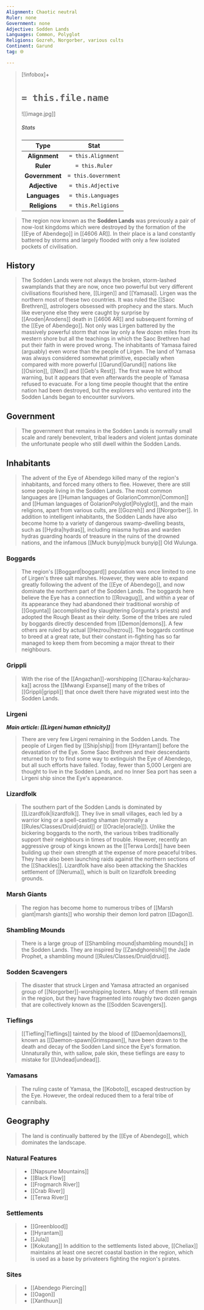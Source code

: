 ```yaml
---
Alignment: Chaotic neutral
Ruler: none
Government: none
Adjective: Sodden Lands
Languages: Common, Polyglot
Religions: Gozreh, Norgorber, various cults
Continent: Garund
tag: 🌐

---
```


> [!infobox]+
> #  `= this.file.name`
> ![[image.jpg]]
> ##### Stats
> Type | Stat |
> :---:|:---:|
> **Alignment** | `= this.Alignment` |
> **Ruler** | `= this.Ruler` |
> **Government** | `= this.Government` |
> **Adjective** | `= this.Adjective` |
> **Languages** | `= this.Languages` |
> **Religions** | `= this.Religions` |

> The region now known as the **Sodden Lands** was previously a pair of now-lost kingdoms which were destroyed by the formation of the [[Eye of Abendego]] in [[4606 AR]]. In their place is a land constantly battered by storms and largely flooded with only a few isolated pockets of civilisation.



## History

> The Sodden Lands were not always the broken, storm-lashed swamplands that they are now, once two powerful but very different civilisations flourished here, [[Lirgen]] and [[Yamasa]]. 
> Lirgen was the northern most of these two countries. It was ruled the [[Saoc Brethren]], astrologers obsessed with prophecy and the stars. Much like everyone else they were caught by surprise by [[Aroden|Arodens]] death in [[4606 AR]] and subsequent forming of the [[Eye of Abendego]]. Not only was Lirgen battered by the massively powerful storm that now lay only a few dozen miles from its western shore but all the teachings in which the Saoc Brethren had put their faith in were proved wrong.
> The inhabitants of Yamasa faired (arguably) even worse than the people of Lirgen. The land of Yamasa was always considered somewhat primitive, especially when compared with more powerful [[Garund|Garundi]] nations like [[Osirion]], [[Nex]] and [[Geb's Rest]]. The first wave hit without warning, but it appears that even afterwards the people of Yamasa refused to evacuate. For a long time people thought that the entire nation had been destroyed, but the explorers who ventured into the Sodden Lands began to encounter survivors.


## Government

> The government that remains in the Sodden Lands is normally small scale and rarely benevolent, tribal leaders and violent juntas dominate the unfortunate people who still dwell within the Sodden Lands. 


## Inhabitants

> The advent of the Eye of Abendego killed many of the region's inhabitants, and forced many others to flee. However, there are still some people living in the Sodden Lands. The most common languages are [[Human languages of GolarionCommon|Common]] and [[Human languages of GolarionPolyglot|Polyglot]], and the main religions, apart from various cults, are [[Gozreh]] and [[Norgorber]].
> In addition to intelligent inhabitants, the Sodden Lands have also become home to a variety of dangerous swamp-dwelling beasts, such as [[Hydra|hydras]], including miasma hydras and warden hydras guarding hoards of treasure in the ruins of the drowned nations, and the infamous [[Muck bunyip|muck bunyip]] Old Wulunga.


### Boggards

> The region's [[Boggard|boggard]] population was once limited to one of Lirgen's three salt marshes. However, they were able to expand greatly following the advent of the [[Eye of Abendego]], and now dominate the northern part of the Sodden Lands. The boggards here believe the Eye has a connection to [[Rovagug]], and within a year of its appearance they had abandoned their traditional worship of [[Gogunta]] (accomplished by slaughtering Gorgunta's priests) and adopted the Rough Beast as their deity.
> Some of the tribes are ruled by boggards directly descended from [[Demon|demons]]. A few others are ruled by actual [[Hezrou|hezrou]].
> The boggards continue to breed at a great rate, but their constant in-fighting has so far managed to keep them from becoming a major threat to their neighbours.


### Grippli

> With the rise of the [[Angazhan]]-worshipping [[Charau-ka|charau-ka]] across the [[Mwangi Expanse]] many of the tribes of [[Grippli|grippli]] that once dwelt there have migrated west into the Sodden Lands.


### Lirgeni

***Main article: [[Lirgeni human ethnicity]]***
> There are very few Lirgeni remaining in the Sodden Lands. The people of Lirgen fled by [[Ship|ship]] from [[Hyrantam]] before the devastation of the Eye. Some Saoc Brethren and their descendants returned to try to find some way to extinguish the Eye of Abendego, but all such efforts have failed. Today, fewer than 5,000 Lergeni are thought to live in the Sodden Lands, and no Inner Sea port has seen a Lirgeni ship since the Eye's appearance.


### Lizardfolk

> The southern part of the Sodden Lands is dominated by [[Lizardfolk|lizardfolk]]. They live in small villages, each led by a warrior king or a spell-casting shaman (normally a [[Rules/Classes/Druid|druid]] or [[Oracle|oracle]]). Unlike the bickering boggards to the north, the various tribes traditionally support their neighbours in times of trouble.
> However, recently an aggressive group of kings known as the [[Terwa Lords]] have been building up their own strength at the expense of more peaceful tribes. They have also been launching raids against the northern sections of the [[Shackles]]. Lizardfolk have also been attacking the Shackles settlement of [[Neruma]], which is built on lizardfolk breeding grounds.


### Marsh Giants

> The region has become home to numerous tribes of [[Marsh giant|marsh giants]] who worship their demon lord patron [[Dagon]].


### Shambling Mounds

> There is a large group of [[Shambling mound|shambling mounds]] in the Sodden Lands. They are inspired by [[Zandghoreishi]] the Jade Prophet, a shambling mound [[Rules/Classes/Druid|druid]].


### Sodden Scavengers

> The disaster that struck Lirgen and Yamasa attracted an organised group of [[Norgorber]]-worshipping looters. Many of them still remain in the region, but they have fragmented into roughly two dozen gangs that are collectively known as the [[Sodden Scavengers]].


### Tieflings

> [[Tiefling|Tieflings]] tainted by the blood of [[Daemon|daemons]], known as [[Daemon-spawn|Grimspawn]], have been drawn to the death and decay of the Sodden Land since the Eye's formation. Unnaturally thin, with sallow, pale skin, these tieflings are easy to mistake for [[Undead|undead]].


### Yamasans

> The ruling caste of Yamasa, the [[Koboto]], escaped destruction by the Eye. However, the ordeal reduced them to a feral tribe of cannibals.


## Geography

> The land is continually battered by the [[Eye of Abendego]], which dominates the landscape.


### Natural Features

> - [[Napsune Mountains]]
> - [[Black Flow]]
> - [[Frogmarch River]]
> - [[Crab River]]
> - [[Terwa River]]

### Settlements

> - [[Greenblood]]
> - [[Hyrantam]]
> - [[Jula]]
> - [[Kokutang]]
> In addition to the settlements listed above, [[Cheliax]] maintains at least one secret coastal bastion in the region, which is used as a base by privateers fighting the region's pirates.


### Sites

> - [[Abendego Piercing]]
> - [[Oagon]]
> - [[Xanthuun]]







